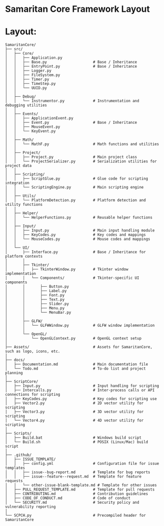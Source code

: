 # Samaritan Core Framework Layout

# Layout:
    SamaritanCore/
    ├── src/
    │   ├── Core/
    │   │   ├── Application.py
    │   │   ├── Base.py                     # Base / Inheritance
    │   │   ├── EntryPoint.py               # Base / Inheritance
    │   │   ├── Logger.py
    │   │   ├── FileSystem.py
    │   │   ├── Timer.py
    │   │   ├── TimeStep.py
    │   │   └── UUID.py
    │   │
    │   ├── Debug/
    │   │   └── Instrumentor.py             # Instrumentation and debugging utilities
    │   │
    │   ├── Events/
    │   │   ├── ApplicationEvent.py
    │   │   ├── Event.py                    # Base / Inheritance
    │   │   ├── MouseEvent.py
    │   │   └── KeyEvent.py
    │   │
    │   ├── Math/
    │   │   └── MathF.py                    # Math functions and utilities
    │   │
    │   ├── Project/
    │   │   ├── Project.py                  # Main project class
    │   │   └── ProjectSerializer.py        # Serialization utilities for project data
    │   │
    │   ├── Scripting/
    │   │   ├── ScriptGlue.py               # Glue code for scripting integration
    │   │   └── ScriptingEngine.py          # Main scripting engine
    │   │
    │   ├── Utils/
    │   │   └── PlatformDetection.py        # Platform detection and utility functions
    │   │
    │   ├── Helper/
    │   │   └── HelperFunctions.py          # Reusable helper functions
    │   │
    │   ├── Input/
    │   │   ├── Input.py                    # Main input handling module
    │   │   ├── KeyCodes.py                 # Key codes and mappings
    │   │   └── MouseCodes.py               # Mouse codes and mappings
    │   │
    │   └── UI/
    │       ├── Interface.py                # Base / Inheritance for platform contexts
    │       │
    │       ├── Tkinter/
    │       │   ├── TkinterWindow.py        # Tkinter window implementation
    │       │   └── Components/             # Tkinter-specific UI components
    │       │       ├── Button.py
    │       │       ├── Label.py
    │       │       ├── Font.py
    │       │       ├── Text.py
    │       │       ├── Slider.py
    │       │       ├── Menu.py
    │       │       └── MenuBar.py
    │       │
    │       ├── GLFW/
    │       │   └── GLFWWindow.py           # GLFW window implementation
    │       │
    │       └── OpenGL/
    │           └── OpenGLContext.py        # OpenGL context setup
    │
    ├── Assets/                             # Assets for SamaritanCore, such as logo, icons, etc.
    │
    ├── docs/
    │   ├── Documentation.md                # Main documentation file
    │   └── Todo.md                         # To-do list and project planning
    │
    ├── ScriptCore/
    │   ├── Input.py                        # Input handling for scripting
    │   ├── Intercalls.py                   # Inter-process calls or API connections for scripting
    │   ├── KeyCodes.py                     # Key codes for scripting use
    │   ├── Vector2.py                      # 2D vector utility for scripting
    │   ├── Vector3.py                      # 3D vector utility for scripting
    │   └── Vector4.py                      # 4D vector utility for scripting
    │
    ├── Scripts/
    │   ├── Build.bat                       # Windows build script
    │   └── Build.sh                        # POSIX (Linux/Mac) build script
    │
    ├── .github/
    │   ├── ISSUE_TEMPLATE/
    │   │   ├── config.yml                  # Configuration file for issue templates
    │   │   ├── issue--bug-report.md        # Template for bug reports
    │   │   ├── issue--feature--request.md  # Template for feature requests
    │   │   └── other-issue-blank-template.md # Template for other issues
    │   ├── PULL_REQUEST_TEMPLATE.md        # Template for pull requests
    │   ├── CONTRIBUTING.md                 # Contribution guidelines
    │   ├── CODE_OF_CONDUCT.md              # Code of conduct
    │   └── SECURITY.md                     # Security policy and vulnerability reporting
    │
    └── SCPCH.py                            # Precompiled header for SamaritanCore